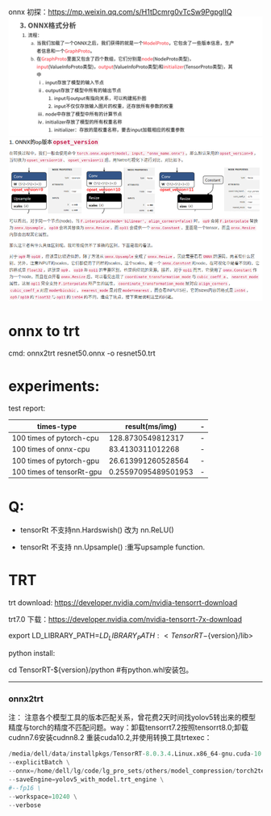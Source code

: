 


onnx 初探：https://mp.weixin.qq.com/s/H1tDcmrg0vTcSw9PgpgIIQ
![img.png](util_imgs/img_0.png)
![img_2.png](util_imgs/img_2.png)

# onnx to trt
cmd: onnx2trt resnet50.onnx -o resnet50.trt

# experiments:
test report:

times-type | result(ms/img) |-
---|---|---
100 times of pytorch-cpu | 128.8730549812317  |-
100 times of onnx-cpu |     83.4130311012268 |-
100 times of pytorch-gpu |  26.613991260528564  |-
100 times of tensorRt-gpu |  0.25597095489501953  |-

# Q:
- tensorRt 不支持nn.Hardswish() 改为 nn.ReLU()

- tensorRt 不支持 nn.Upsample() :重写upsample function.

#  TRT
trt download: https://developer.nvidia.com/nvidia-tensorrt-download

trt7.0 下载：https://developer.nvidia.com/nvidia-tensorrt-7x-download

export LD_LIBRARY_PATH=$LD_LIBRARY_PATH:<TensorRT-${version}/lib>

python install:

cd TensorRT-${version}/python #有python.whl安装包。

---
### onnx2trt
注：
注意各个模型工具的版本匹配关系，曾花费2天时间找yolov5转出来的模型精度与torch的精度不匹配问题。way：卸载tensorrt7.2按照tensorrt8.0;卸载cudnn7.6安装cudnn8.2
重装cuda10.2,并使用转换工具trtexec：
```python
/media/dell/data/installpkgs/TensorRT-8.0.3.4.Linux.x86_64-gnu.cuda-10.2.cudnn8.2/TensorRT-8.0.3.4/targets/x86_64-linux-gnu/bin/trtexec \
--explicitBatch \
--onnx=/home/dell/lg/code/lg_pro_sets/others/model_compression/torch2tensorrt/tmp/yolov5_with_model.pth.onnx \
--saveEngine=yolov5_with_model.trt_engine \
#--fp16 \
--workspace=10240 \
--verbose
```

